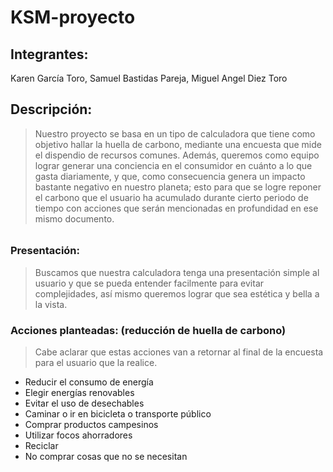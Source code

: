 # KSM-proyecto

## Integrantes:
Karen García Toro, Samuel Bastidas Pareja, Miguel Angel Diez Toro

## Descripción: 

>  Nuestro proyecto se basa en un tipo de calculadora que tiene como objetivo hallar la huella de carbono, mediante una encuesta que mide el dispendio de recursos comunes. Además, queremos como equipo lograr generar una conciencia en el consumidor en cuánto a lo que gasta diariamente, y que, como consecuencia genera un impacto bastante negativo en nuestro planeta; esto para que se logre reponer el carbono que el usuario ha acumulado durante cierto periodo de tiempo con acciones que serán mencionadas en profundidad en ese mismo documento.
###### 

### Presentación:
> Buscamos que nuestra calculadora tenga una presentación simple al usuario y que se pueda entender facilmente para evitar complejidades, así mismo queremos lograr que sea estética y bella a la vista.


### Acciones planteadas: (reducción de huella de carbono)
> Cabe aclarar que estas acciones van a retornar al final de la encuesta para el usuario que la realice.
 * Reducir el consumo de energía
 * Elegir energías renovables
 * Evitar el uso de desechables
 * Caminar o ir en bicicleta o transporte público
 * Comprar productos campesinos
 * Utilizar focos ahorradores
 * Reciclar
 * No comprar cosas que no se necesitan

